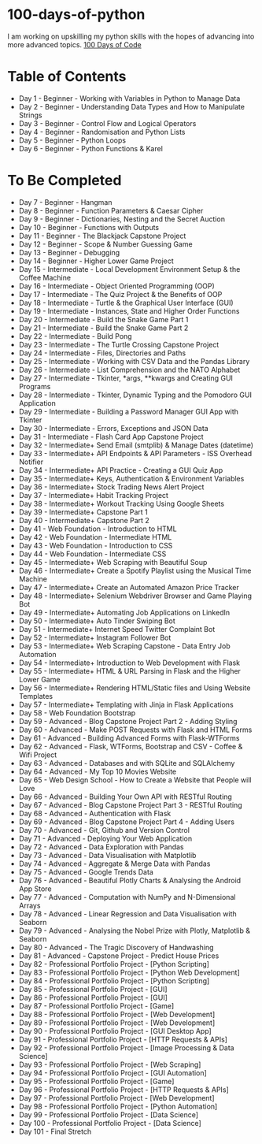 # 100-days-of-python
 
I am working on upskilling my python skills with the hopes of advancing into more advanced topics.
[100 Days of Code](https://www.udemy.com/course/100-days-of-code/?couponCode=LEADERSALE24B)


# Table of Contents
- Day 1 - Beginner - Working with Variables in Python to Manage Data
- Day 2 - Beginner - Understanding Data Types and How to Manipulate Strings
- Day 3 - Beginner - Control Flow and Logical Operators
- Day 4 - Beginner - Randomisation and Python Lists
- Day 5 - Beginner - Python Loops
- Day 6 - Beginner - Python Functions & Karel

# To Be Completed

- Day 7 - Beginner - Hangman
- Day 8 - Beginner - Function Parameters & Caesar Cipher
- Day 9 - Beginner - Dictionaries, Nesting and the Secret Auction
- Day 10 - Beginner - Functions with Outputs
- Day 11 - Beginner - The Blackjack Capstone Project
- Day 12 - Beginner - Scope & Number Guessing Game
- Day 13 - Beginner - Debugging
- Day 14 - Beginner - Higher Lower Game Project
- Day 15 - Intermediate - Local Development Environment Setup & the Coffee Machine
- Day 16 - Intermediate - Object Oriented Programming (OOP)
- Day 17 - Intermediate - The Quiz Project & the Benefits of OOP
- Day 18 - Intermediate - Turtle & the Graphical User Interface (GUI)
- Day 19 - Intermediate - Instances, State and Higher Order Functions
- Day 20 - Intermediate - Build the Snake Game Part 1
- Day 21 - Intermediate - Build the Snake Game Part 2
- Day 22 - Intermediate - Build Pong
- Day 23 - Intermediate - The Turtle Crossing Capstone Project
- Day 24 - Intermediate - Files, Directories and Paths
- Day 25 - Intermediate - Working with CSV Data and the Pandas Library
- Day 26 - Intermediate - List Comprehension and the NATO Alphabet
- Day 27 - Intermediate - Tkinter, *args, **kwargs and Creating GUI Programs
- Day 28 - Intermediate - Tkinter, Dynamic Typing and the Pomodoro GUI Application
- Day 29 - Intermediate - Building a Password Manager GUI App with Tkinter
- Day 30 - Intermediate - Errors, Exceptions and JSON Data
- Day 31 - Intermediate - Flash Card App Capstone Project
- Day 32 - Intermediate+ Send Email (smtplib) & Manage Dates (datetime)
- Day 33 - Intermediate+ API Endpoints & API Parameters - ISS Overhead Notifier
- Day 34 - Intermediate+ API Practice - Creating a GUI Quiz App
- Day 35 - Intermediate+ Keys, Authentication & Environment Variables
- Day 36 - Intermediate+ Stock Trading News Alert Project
- Day 37 - Intermediate+ Habit Tracking Project
- Day 38 - Intermediate+ Workout Tracking Using Google Sheets
- Day 39 - Intermediate+ Capstone Part 1
- Day 40 - Intermediate+ Capstone Part 2
- Day 41 - Web Foundation - Introduction to HTML
- Day 42 - Web Foundation - Intermediate HTML
- Day 43 - Web Foundation - Introduction to CSS
- Day 44 - Web Foundation - Intermediate CSS
- Day 45 - Intermediate+ Web Scraping with Beautiful Soup
- Day 46 - Intermediate+ Create a Spotify Playlist using the Musical Time Machine
- Day 47 - Intermediate+ Create an Automated Amazon Price Tracker
- Day 48 - Intermediate+ Selenium Webdriver Browser and Game Playing Bot
- Day 49 - Intermediate+ Automating Job Applications on LinkedIn
- Day 50 - Intermediate+ Auto Tinder Swiping Bot
- Day 51 - Intermediate+ Internet Speed Twitter Complaint Bot
- Day 52 - Intermediate+ Instagram Follower Bot
- Day 53 - Intermediate+ Web Scraping Capstone - Data Entry Job Automation
- Day 54 - Intermediate+ Introduction to Web Development with Flask
- Day 55 - Intermediate+ HTML & URL Parsing in Flask and the Higher Lower Game
- Day 56 - Intermediate+ Rendering HTML/Static files and Using Website Templates
- Day 57 - Intermediate+ Templating with Jinja in Flask Applications
- Day 58 - Web Foundation Bootstrap
- Day 59 - Advanced - Blog Capstone Project Part 2 - Adding Styling
- Day 60 - Advanced - Make POST Requests with Flask and HTML Forms
- Day 61 - Advanced - Building Advanced Forms with Flask-WTForms
- Day 62 - Advanced - Flask, WTForms, Bootstrap and CSV - Coffee & Wifi Project
- Day 63 - Advanced - Databases and with SQLite and SQLAIchemy
- Day 64 - Advanced - My Top 10 Movies Website
- Day 65 - Web Design School - How to Create a Website that People will Love
- Day 66 - Advanced - Building Your Own API with RESTful Routing
- Day 67 - Advanced - Blog Capstone Project Part 3 - RESTful Routing
- Day 68 - Advanced - Authentication with Flask
- Day 69 - Advanced - Blog Capstone Project Part 4 - Adding Users
- Day 70 - Advanced - Git, Github and Version Control
- Day 71 - Advanced - Deploying Your Web Application
- Day 72 - Advanced - Data Exploration with Pandas
- Day 73 - Advanced - Data Visualisation with Matplotlib
- Day 74 - Advanced - Aggregate & Merge Data with Pandas
- Day 75 - Advanced - Google Trends Data
- Day 76 - Advanced - Beautiful Plotly Charts & Analysing the Android App Store
- Day 77 - Advanced - Computation with NumPy and N-Dimensional Arrays
- Day 78 - Advanced - Linear Regression and Data Visualisation with Seaborn
- Day 79 - Advanced - Analysing the Nobel Prize with Plotly, Matplotlib & Seaborn
- Day 80 - Advanced - The Tragic Discovery of Handwashing
- Day 81 - Advanced - Capstone Project - Predict House Prices
- Day 82 - Professional Portfolio Project - [Python Scripting]
- Day 83 - Professional Portfolio Project - [Python Web Development]
- Day 84 - Professional Portfolio Project - [Python Scripting]
- Day 85 - Professional Portfolio Project - [GUI]
- Day 86 - Professional Portfolio Project - [GUI]
- Day 87 - Professional Portfolio Project - [Game]
- Day 88 - Professional Portfolio Project - [Web Development]
- Day 89 - Professional Portfolio Project - [Web Development]
- Day 90 - Professional Portfolio Project - [GUI Desktop App]
- Day 91 - Professional Portfolio Project - [HTTP Requests & APIs]
- Day 92 - Professional Portfolio Project - [Image Processing & Data Science]
- Day 93 - Professional Portfolio Project - [Web Scraping]
- Day 94 - Professional Portfolio Project - [GUI Automation]
- Day 95 - Professional Portfolio Project - [Game]
- Day 96 - Professional Portfolio Project - [HTTP Requests & APIs]
- Day 97 - Professional Portfolio Project - [Web Development]
- Day 98 - Professional Portfolio Project - [Python Automation]
- Day 99 - Professional Portfolio Project - [Data Science]
- Day 100 - Professional Portfolio Project - [Data Science]
- Day 101 - Final Stretch
